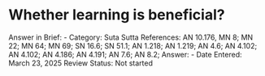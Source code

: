 # Whether learning is beneficial?

Answer in Brief: -
 Category: Suta
Sutta References: AN 10.176, MN 8; MN 22; MN 64; MN 69; SN 16.6; SN 51.1; AN 1.218; AN 1.219; AN 4.6; AN 4.102; AN 4.102; AN 4.186; AN 4.191; AN 7.6; AN 8.2;
Answer: -
Date Entered: March 23, 2025
Review Status: Not started